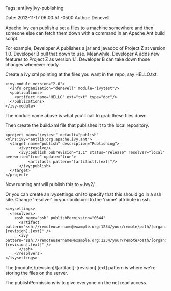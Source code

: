 Tags:  ant|ivy|ivy-publishing

Date: 2012-11-17 06:00:51 -0500 
Author: Denevell


Apache Ivy can publish a set a files to a machine somewhere and then someone else can fetch them down with a command in an Apache Ant build script.

For example, Developer A publishes a jar and javadoc of Project Z at version 1.0. Developer B pull that down to use. Meanwhile, Developer A adds new features to Project Z as version 1.1. Developer B can take down those changes whenever ready.

Create a ivy.xml pointing at the files you want in the repo, say HELLO.txt.

    <ivy-module version="2.0">
      <info organisation="denevell" module="ivytest"/>
      <publications>
        <artifact name="HELLO" ext="txt" type="doc"/>
      </publications>
    </ivy-module>

The module name above is what you'll call to grab these files down.

Then create the build.xml file that publishes it to the local repository.

    <project name="ivytest" default="publish" xmlns:ivy="antlib:org.apache.ivy.ant">
      <target name="publish" description="Publishing">
          <ivy:resolve/>
          <ivy:publish pubrevision="1.1" status="release" resolver="local"  overwrite="true" update="true">
              <artifacts pattern="[artifact].[ext]"/>
          </ivy:publish>
      </target>
    </project>

Now running ant will publish this to ~.ivy2/.

Or you can create an ivysettings.xml to specify that this should go in a ssh site. Change 'resolver' in your build.xml to the 'name' attribute in ssh.

    <ivysettings> 
      <resolvers>
        <ssh name="ssh" publishPermission="0644"
          <artifact pattern="ssh://remoteusername@example.org:1234/your/remote/path/[organisation]/[module]/[revision]/[artifact]-[revision].[ext]" />
          <ivy      pattern="ssh://remoteusername@example.org:1234/your/remote/oath/[organisation]/[module]/[revision]/ivy-[revision].[ext]" />
          </ssh>
        </resolvers>
    </ivysettings>

The [module]/[revision]/[artifact]-[revision].[ext] pattern is where we're storing the files on the server.

The publishPermissions is to give everyone on the net read access.
